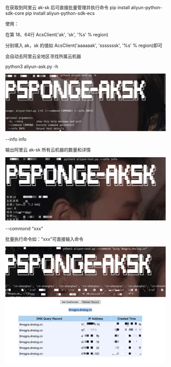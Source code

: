 在获取到阿里云 ak-sk 后可直接批量管理并执行命令
pip install aliyun-python-sdk-core
pip install aliyun-python-sdk-ecs

使用：

在第 18、64行 AcsClient('ak', 'sk', '%s' % region)

分别填入 ak，sk 的值如 AcsClient('aaaaaak', 'sssssssk', '%s' % region)即可

会自动去阿里云全地区寻找所属云机器

python3 aliyun-ask.py -h

![](./_image/2021-06-30/2021-06-30-00-36-06@2x.png)

--info info 

输出阿里云 ak-sk 所有云机器的数量和详情

![](./_image/2021-06-30/2021-06-30-00-37-11@2x.png)

--commond “xxx”

批量执行命令如：“xxx”可直接输入命令

![](./_image/2021-06-30/2021-06-30-00-38-54@2x.png)
![](./_image/2021-06-30/2021-06-30-00-39-55@2x.png)
